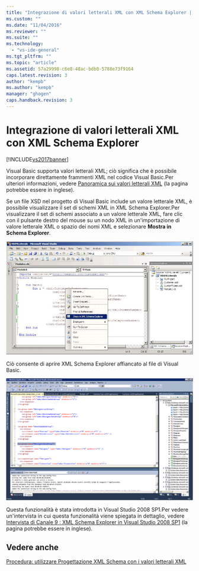 ```yaml
---
title: "Integrazione di valori letterali XML con XML Schema Explorer | Microsoft Docs"
ms.custom: ""
ms.date: "11/04/2016"
ms.reviewer: ""
ms.suite: ""
ms.technology: 
  - "vs-ide-general"
ms.tgt_pltfrm: ""
ms.topic: "article"
ms.assetid: 57a29998-c6e8-48ac-bdb0-5788e73f9164
caps.latest.revision: 3
author: "kempb"
ms.author: "kempb"
manager: "ghogen"
caps.handback.revision: 3
---
```

# Integrazione di valori letterali XML con XML Schema Explorer
[!INCLUDE[vs2017banner](../code-quality/includes/vs2017banner.md)]

Visual Basic supporta valori letterali XML; ciò significa che è possibile incorporare direttamente frammenti XML nel codice Visual Basic.Per ulteriori informazioni, vedere [Panoramica sui valori letterali XML](http://go.microsoft.com/fwlink/?LinkId=140325) \(la pagina potrebbe essere in inglese\).  
  
 Se un file XSD nel progetto di Visual Basic include un valore letterale XML, è possibile visualizzare il set di schemi XML in XML Schema Explorer.Per visualizzare il set di schemi associato a un valore letterale XML, fare clic con il pulsante destro del mouse su un nodo XML in un'importazione di valore letterale XML o spazio dei nomi XML e selezionare **Mostra in Schema Explorer**.  
  
 ![Valori letterali XML di Visual Basic; XML Schema Explorer](../xml-tools/media/vbxmlliteralswithxmlschemaexplorer1.gif "VBXMLLiteralsWithXMLSchemaExplorer1")  
  
 Ciò consente di aprire XML Schema Explorer affiancato al file di Visual Basic.  
  
 ![Valori letterali XML di Visual Basic; XML Schema Explorer](../xml-tools/media/vbxmlliteralswithxmlschemaexplorer2.gif "VBXMLLiteralsWithXMLSchemaExplorer2")  
  
 Questa funzionalità è stata introdotta in Visual Studio 2008 SP1.Per vedere un'intervista in cui questa funzionalità viene spiegata in dettaglio, vedere [Intervista di Canale 9 : XML Schema Explorer in Visual Studio 2008 SP1](http://go.microsoft.com/fwlink/?LinkId=140183) \(la pagina potrebbe essere in inglese\).  
  
## Vedere anche  
 [Procedura: utilizzare Progettazione XML Schema con i valori letterali XML](../xml-tools/how-to-use-the-xml-schema-designer-with-xml-literals.md)